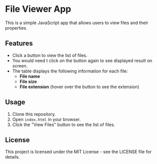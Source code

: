 # File Viewer App

This is a simple JavaScript app that allows users to view files and their properties.

## Features

- Click a button to view the list of files.
- You would need t click on the button again to see displayed result on screen.
- The table displays the following information for each file:
  - **File name**
  - **File size**
  - **File extension** (hover over the button to see the extension)

## Usage

1. Clone this repository.
2. Open `index.html` in your browser.
3. Click the "View Files" button to see the list of files.

## License

This project is licensed under the MIT License - see the LICENSE file for details.
